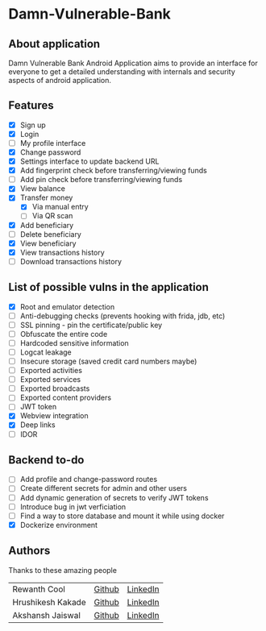 # Damn-Vulnerable-Bank

## About application
Damn Vulnerable Bank Android Application aims to provide an interface for everyone to get a detailed understanding with internals and security aspects of android application.

## Features
- [x] Sign up
- [x] Login
- [ ] My profile interface
- [x] Change password
- [x] Settings interface to update backend URL
- [x] Add fingerprint check before transferring/viewing funds
- [ ] Add pin check before transferring/viewing funds
- [x] View balance
- [x] Transfer money
  - [x] Via manual entry
  - [ ] Via QR scan
- [x] Add beneficiary
- [ ] Delete beneficiary
- [x] View beneficiary
- [x] View transactions history
- [ ] Download transactions history

## List of possible vulns in the application

- [x] Root and emulator detection
- [ ] Anti-debugging checks (prevents hooking with frida, jdb, etc)
- [ ] SSL pinning - pin the certificate/public key
- [ ] Obfuscate the entire code
- [ ] Hardcoded sensitive information
- [ ] Logcat leakage
- [ ] Insecure storage (saved credit card numbers maybe)
- [ ] Exported activities
- [ ] Exported services
- [ ] Exported broadcasts
- [ ] Exported content providers
- [ ] JWT token
- [x] Webview integration
- [x] Deep links
- [ ] IDOR

## Backend to-do

- [ ] Add profile and change-password routes
- [ ] Create different secrets for admin and other users
- [ ] Add dynamic generation of secrets to verify JWT tokens
- [ ] Introduce bug in jwt verficiation
- [ ] Find a way to store database and mount it while using docker
- [X] Dockerize environment

## Authors

Thanks to these amazing people

|   |   |   |
|---|---|---|
| Rewanth Cool  | [Github](https://github.com/rewanth1997/)  | [LinkedIn](https://www.linkedin.com/in/rewanthcool/)  |
| Hrushikesh Kakade  | [Github](https://github.com/HrushikeshK/)  | [LinkedIn](https://www.linkedin.com/in/hrushikeshkakade/)  |
| Akshansh Jaiswal  | [Github](https://github.com/jaiswalakshansh)  | [LinkedIn](https://www.linkedin.com/in/akshanshjaiswal/)  |